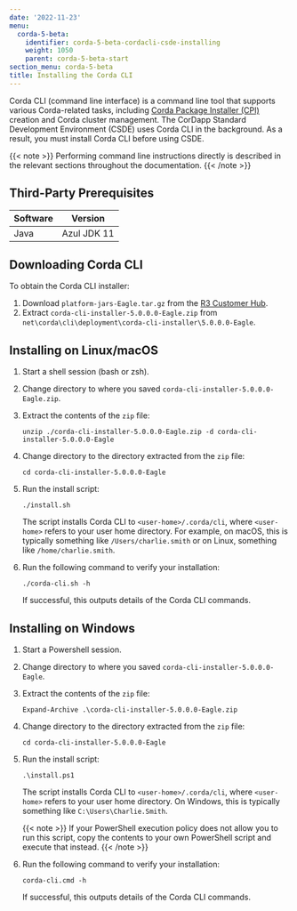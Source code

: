 ```yaml
---
date: '2022-11-23'
menu:
  corda-5-beta:
    identifier: corda-5-beta-cordacli-csde-installing
    weight: 1050
    parent: corda-5-beta-start
section_menu: corda-5-beta
title: Installing the Corda CLI
---
```


Corda CLI (command line interface) is a command line tool that supports various Corda-related tasks, including [Corda Package Installer (CPI)](../introduction/key-concepts.html#corda-package-installer-cpi) creation and Corda cluster management.
The CorDapp Standard Development Environment (CSDE) uses Corda CLI in the background. As a result, you must install Corda CLI before using CSDE.

{{< note >}}
Performing command line instructions directly is described in the relevant sections throughout the documentation. 
{{< /note >}}

## Third-Party Prerequisites

Software | Version
---------|------------
Java     | Azul JDK 11

## Downloading Corda CLI

To obtain the Corda CLI installer:
1. Download `platform-jars-Eagle.tar.gz` from the [R3 Customer Hub](https://r3.force.com/).
2. Extract `corda-cli-installer-5.0.0.0-Eagle.zip` from `net\corda\cli\deployment\corda-cli-installer\5.0.0.0-Eagle`.

## Installing on Linux/macOS

1. Start a shell session (bash or zsh).
2. Change directory to where you saved `corda-cli-installer-5.0.0.0-Eagle.zip`.
3. Extract the contents of the `zip` file:
   ```shell
   unzip ./corda-cli-installer-5.0.0.0-Eagle.zip -d corda-cli-installer-5.0.0.0-Eagle
   ```
4. Change directory to the directory extracted from the `zip` file:
   ```shell
   cd corda-cli-installer-5.0.0.0-Eagle
   ```
5. Run the install script:
   ```shell
   ./install.sh
   ```
   The script installs Corda CLI to `<user-home>/.corda/cli`, where `<user-home>` refers to your user home directory. For example, on macOS, this is typically something like `/Users/charlie.smith` or on Linux, something like `/home/charlie.smith`.

6. Run the following command to verify your installation:
   ```shell
   ./corda-cli.sh -h
   ```
   If successful, this outputs details of the Corda CLI commands.

## Installing on Windows

1. Start a Powershell session.
2. Change directory to where you saved `corda-cli-installer-5.0.0.0-Eagle`.
3. Extract the contents of the `zip` file:
   ```shell
   Expand-Archive .\corda-cli-installer-5.0.0.0-Eagle.zip
   ```
4. Change directory to the directory extracted from the `zip` file:
   ```shell
   cd corda-cli-installer-5.0.0.0-Eagle
   ```
5. Run the install script:
   ```shell
   .\install.ps1
   ```
   The script installs Corda CLI to `<user-home>/.corda/cli`, where `<user-home>` refers to your user home directory. On Windows, this is typically something like `C:\Users\Charlie.Smith`.

   {{< note >}}
   If your PowerShell execution policy does not allow you to run this script, copy the contents to your own PowerShell script and execute that instead.
   {{< /note >}}

6. Run the following command to verify your installation:
     ```shell
     corda-cli.cmd -h
     ```
    If successful, this outputs details of the Corda CLI commands.   
